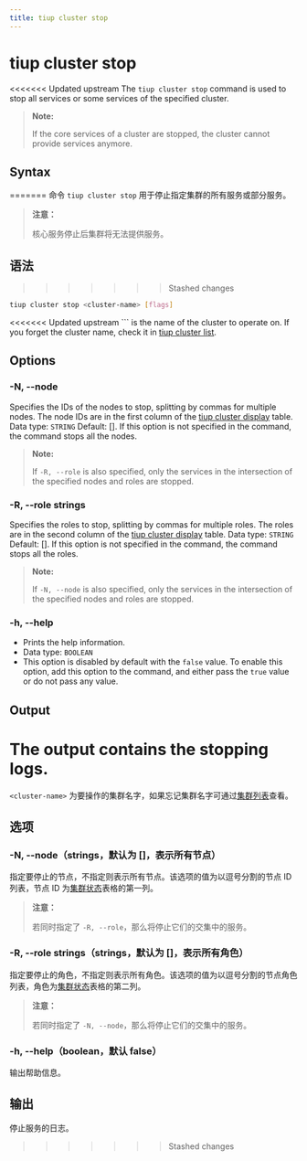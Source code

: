 ```yaml
---
title: tiup cluster stop
---
```


# tiup cluster stop

<<<<<<< Updated upstream
The `tiup cluster stop` command is used to stop all services or some services of the specified cluster.

> **Note:**
> 
> If the core services of a cluster are stopped, the cluster cannot provide services anymore.

## Syntax
=======
命令 `tiup cluster stop` 用于停止指定集群的所有服务或部分服务。

> **注意：**
> 
> 核心服务停止后集群将无法提供服务。

## 语法
>>>>>>> Stashed changes

```sh
tiup cluster stop <cluster-name> [flags]
```

<<<<<<< Updated upstream
``<cluster-name>` is the name of the cluster to operate on. If you forget the cluster name, check it in [tiup cluster list](/tiup/tiup-component-cluster-list.md).

## Options

### -N, --node

Specifies the IDs of the nodes to stop, splitting by commas for multiple nodes. The node IDs are in the first column of the [tiup cluster display](/tiup/tiup-component-cluster-display.md) table.
Data type: `STRING`
Default: []. If this option is not specified in the command, the command stops all the nodes.

> **Note:**
> 
> If `-R, --role` is also specified, only the services in the intersection of the specified nodes and roles are stopped.

### -R, --role strings

Specifies the roles to stop, splitting by commas for multiple roles. The roles are in the second column of the [tiup cluster display](/tiup/tiup-component-cluster-display.md) table.
Data type: `STRING`
Default: []. If this option is not specified in the command, the command stops all the roles.

> **Note:**
> 
> If `-N, --node` is also specified, only the services in the intersection of the specified nodes and roles are stopped.

### -h, --help

- Prints the help information.
- Data type: `BOOLEAN`
- This option is disabled by default with the `false` value. To enable this option, add this option to the command, and either pass the `true` value or do not pass any value.

## Output

The output contains the stopping logs.
=======
`<cluster-name>` 为要操作的集群名字，如果忘记集群名字可通过[集群列表](/tiup/tiup-component-cluster-list.md)查看。

## 选项

### -N, --node（strings，默认为 []，表示所有节点）

指定要停止的节点，不指定则表示所有节点。该选项的值为以逗号分割的节点 ID 列表，节点 ID 为[集群状态](/tiup/tiup-component-cluster-display.md)表格的第一列。

> **注意：**
> 
> 若同时指定了 `-R, --role`，那么将停止它们的交集中的服务。

### -R, --role strings（strings，默认为 []，表示所有角色）

指定要停止的角色，不指定则表示所有角色。该选项的值为以逗号分割的节点角色列表，角色为[集群状态](/tiup/tiup-component-cluster-display.md)表格的第二列。

> **注意：**
> 
> 若同时指定了 `-N, --node`，那么将停止它们的交集中的服务。

### -h, --help（boolean，默认 false）

输出帮助信息。

## 输出

停止服务的日志。
>>>>>>> Stashed changes
